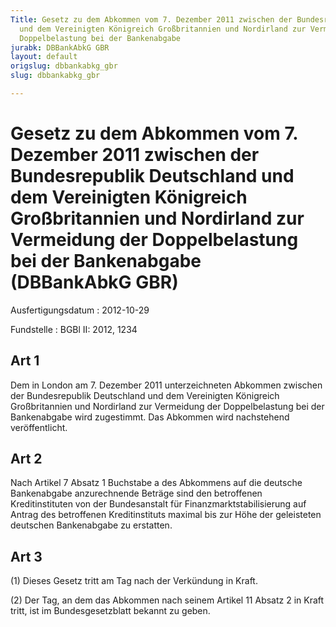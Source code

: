 ```yaml
---
Title: Gesetz zu dem Abkommen vom 7. Dezember 2011 zwischen der Bundesrepublik Deutschland
  und dem Vereinigten Königreich Großbritannien und Nordirland zur Vermeidung der
  Doppelbelastung bei der Bankenabgabe
jurabk: DBBankAbkG GBR
layout: default
origslug: dbbankabkg_gbr
slug: dbbankabkg_gbr

---
```


# Gesetz zu dem Abkommen vom 7. Dezember 2011 zwischen der Bundesrepublik Deutschland und dem Vereinigten Königreich Großbritannien und Nordirland zur Vermeidung der Doppelbelastung bei der Bankenabgabe (DBBankAbkG GBR)

Ausfertigungsdatum
:   2012-10-29

Fundstelle
:   BGBl II: 2012, 1234

## Art 1

Dem in London am 7. Dezember 2011 unterzeichneten Abkommen zwischen
der Bundesrepublik Deutschland und dem Vereinigten Königreich
Großbritannien und Nordirland zur Vermeidung der Doppelbelastung bei
der Bankenabgabe wird zugestimmt. Das Abkommen wird nachstehend
veröffentlicht.

## Art 2

Nach Artikel 7 Absatz 1 Buchstabe a des Abkommens auf die deutsche
Bankenabgabe anzurechnende Beträge sind den betroffenen
Kreditinstituten von der Bundesanstalt für Finanzmarktstabilisierung
auf Antrag des betroffenen Kreditinstituts maximal bis zur Höhe der
geleisteten deutschen Bankenabgabe zu erstatten.

## Art 3

(1) Dieses Gesetz tritt am Tag nach der Verkündung in Kraft.

(2) Der Tag, an dem das Abkommen nach seinem Artikel 11 Absatz 2 in
Kraft tritt, ist im Bundesgesetzblatt bekannt zu geben.

